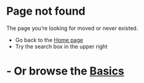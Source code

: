 # Page not found

The page you’re looking for moved or never existed.

- Go back to the [Home page](/)
- Try the search box in the upper right
# - Or browse the [Basics](./basics/what-is-a-diesel-electric-submarine.md)
